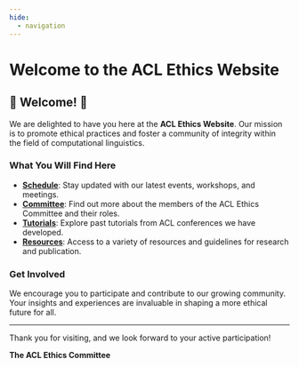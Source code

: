```yaml
---
hide:
  - navigation
---
```


# Welcome to the ACL Ethics Website

## 🌟 Welcome! 🌟

We are delighted to have you here at the **ACL Ethics Website**. Our mission is to promote ethical practices and foster a community of integrity within the field of computational linguistics.

### What You Will Find Here

- **[Schedule](https://ethics.aclweb.org/schedule/)**: Stay updated with our latest events, workshops, and meetings.
- **[Committee](https://ethics.aclweb.org/committee/)**: Find out more about the members of the ACL Ethics Committee and their roles.
- **[Tutorials](https://ethics.aclweb.org/tutorials/)**: Explore past tutorials from ACL conferences we have developed.
- **[Resources](https://ethics.aclweb.org/resources/)**: Access to a variety of resources and guidelines for research and publication.

### Get Involved

We encourage you to participate and contribute to our growing community. Your insights and experiences are invaluable in shaping a more ethical future for all.

---

Thank you for visiting, and we look forward to your active participation!

**The ACL Ethics Committee**
